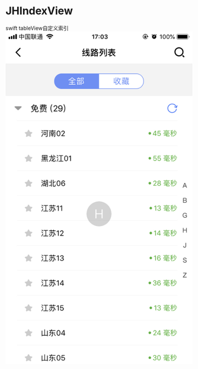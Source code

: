 # JHIndexView
swift tableView自定义索引
<br>
![image](https://github.com/704433701/JHIndexView/blob/master/IMG_39DF69722076-1.jpeg)
<br>
